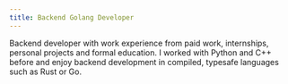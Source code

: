 ```yaml
---
title: Backend Golang Developer
---
```


Backend developer with work experience from paid work, internships, personal projects and formal education. I worked
with Python and C++ before and enjoy backend development in compiled, typesafe languages such as Rust or Go.
